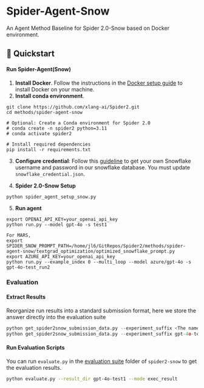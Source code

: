 # Spider-Agent-Snow

An Agent Method Baseline for Spider 2.0-Snow based on Docker environment.

## 🚀 Quickstart

#### Run Spider-Agent(Snow)

1. **Install Docker**. Follow the instructions in the [Docker setup guide](https://docs.docker.com/engine/install/) to install Docker on your machine. 
2. **Install conda environment**.
```
git clone https://github.com/xlang-ai/Spider2.git
cd methods/spider-agent-snow

# Optional: Create a Conda environment for Spider 2.0
# conda create -n spider2 python=3.11
# conda activate spider2

# Install required dependencies
pip install -r requirements.txt
```
3. **Configure credential**: Follow this [guideline](https://github.com/xlang-ai/Spider2/blob/main/assets/Snowflake_Guideline.md) to get your own Snowflake username and password in our snowflake database. You must update `snowflake_credential.json`.

4. **Spider 2.0-Snow Setup**
```
python spider_agent_setup_snow.py
```

5. **Run agent**
```
export OPENAI_API_KEY=your_openai_api_key
python run.py --model gpt-4o -s test1
```

```
For MARS,
export SPIDER_SNOW_PROMPT_PATH=/home/jl6/GitRepos/Spider2/methods/spider-agent-snow/textgrad_optimization/optimized_snowflake_prompt.py
export AZURE_API_KEY=your_openai_api_key
python run.py --example_index 0 --multi_loop --model azure/gpt-4o -s gpt-4o-test_run2
```



### Evaluation

#### Extract Results

Reorganize run results into a standard submission format, here we store the answer directly into the evaluation suite

```python
python get_spider2snow_submission_data.py --experiment_suffix <The name of this experiment> --results_folder_name <Standard Submission Folders>
python get_spider2snow_submission_data.py --experiment_suffix gpt-4o-test1 --results_folder_name ../../spider2-snow/evaluation_suite/gpt-4o-test1
```

#### Run Evaluation Scripts

You can run `evaluate.py` in the [evaluation suite](https://github.com/xlang-ai/Spider2/tree/main/spider2-snow/evaluation_suite) folder of `spider2-snow` to get the evaluation results.


```bash
python evaluate.py --result_dir gpt-4o-test1 --mode exec_result
```



